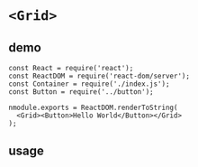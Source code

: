 # `<Grid>`

## demo

```embed
const React = require('react');
const ReactDOM = require('react-dom/server');
const Container = require('./index.js');
const Button = require('../button');

nmodule.exports = ReactDOM.renderToString(
  <Grid><Button>Hello World</Button></Grid>
);
```

## usage
